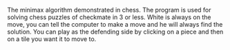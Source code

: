 The minimax algorithm demonstrated in chess. The program is used for solving chess puzzles of checkmate in 3 or less. White is always on the move, you can tell the computer to make a move and he will always find the solution. You can play as the defending side by clicking on a piece and then on a tile you want it to move to.
